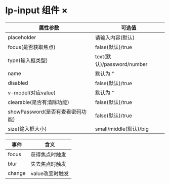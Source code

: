 # lp-input 组件  ×

属性参数     | 可选值
-------- | ----- 
placeholder | 请输入内容(默认)
focus(是否获取焦点) | false(默认)/true
type(输入框类型) | text(默认)/password/number
name | 默认为 ''
disabled | false(默认)/true
v-model(对应value) | 默认为 ''
clearable(是否有清除功能) | false(默认)/true
showPassword(是否有查看密码功能) |false(默认)/true
size(输入框大小) | small/middle(默认)/big

事件     | 含义
-------- | ----- 
focus | 获得焦点时触发
blur | 失去焦点时触发
change | value改变时触发